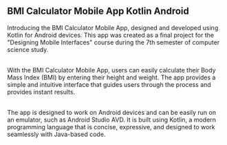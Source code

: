 ## BMI Calculator Mobile App Kotlin Android

Introducing the BMI Calculator Mobile App, designed and developed using Kotlin for Android devices. This app was created as a final project for the "Designing Mobile Interfaces" course during the 7th semester of computer science study.<br><br>

With the BMI Calculator Mobile App, users can easily calculate their Body Mass Index (BMI) by entering their height and weight. The app provides a simple and intuitive interface that guides users through the process and provides instant results.<br><br>

The app is designed to work on Android devices and can be easily run on an emulator, such as Android Studio AVD. It is built using Kotlin, a modern programming language that is concise, expressive, and designed to work seamlessly with Java-based code.<br><br>
